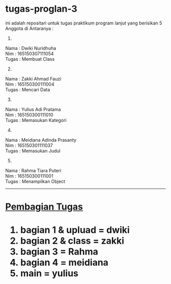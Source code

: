 # tugas-proglan-3
ini adalah repositari untuk tugas praktikum program lanjut yang berisikan 5 Anggota di Antaranya :

1.
Nama : Dwiki Nuridhuha <br>
Nim : 165150307111054 <br>
Tugas : Membuat Class <br>

2.
Nama : Zakki Ahmad Fauzi  <br>
Nim : 165150300111004 <br>
Tugas : Mencari Data <br>

3.
Nama : Yulius Adi Pratama <br>
Nim : 165150300111010 <br>
Tugas : Memasukan Kategori<br>  

4.
Nama : Meidiana Adinda Prasanty <br>
Nim : 165150301111037 <br>
Tugas : Memasukan Judul <br>

5.
Nama : Rahma Tiara Puteri <br>
Nim : 165150300111001 <br>
Tugas : Menampilkan Object <br>

<hr>

<h1><u>Pembagian Tugas</u><h1>
<ol>
<li>bagian 1 & upluad = dwiki</li>
<li>bagian 2 & class = zakki</li>
<li>bagian 3 = Rahma</li>
<li>bagian 4 = meidiana</li>
<li>main = yulius</li>
</ol>
